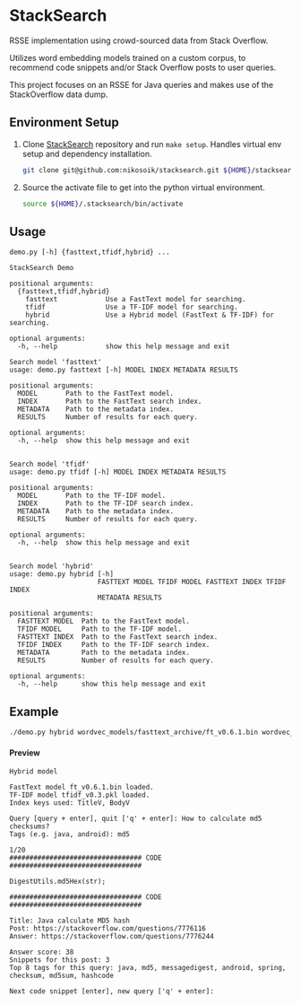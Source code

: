 # StackSearch

RSSE implementation using crowd-sourced data from Stack Overflow.  

Utilizes word embedding models trained on a custom corpus, to recommend code snippets and/or Stack Overflow posts to user queries.

This project focuses on an RSSE for Java queries and makes use of the StackOverflow data dump.

## Environment Setup

1. Clone [StackSearch](https://github.com/nikosoik/stacksearch) repository and run `make setup`. Handles virtual env setup and dependency installation.

   ```sh
   git clone git@github.com:nikosoik/stacksearch.git ${HOME}/stacksearch && cd ${HOME}/stacksearch/src && make setup
   ```

2. Source the activate file to get into the python virtual environment.

   ```sh
   source ${HOME}/.stacksearch/bin/activate
   ```

## Usage

```
demo.py [-h] {fasttext,tfidf,hybrid} ...

StackSearch Demo

positional arguments:
  {fasttext,tfidf,hybrid}
    fasttext            Use a FastText model for searching.
    tfidf               Use a TF-IDF model for searching.
    hybrid              Use a Hybrid model (FastText & TF-IDF) for searching.

optional arguments:
  -h, --help            show this help message and exit

Search model 'fasttext'
usage: demo.py fasttext [-h] MODEL INDEX METADATA RESULTS

positional arguments:
  MODEL       Path to the FastText model.
  INDEX       Path to the FastText search index.
  METADATA    Path to the metadata index.
  RESULTS     Number of results for each query.

optional arguments:
  -h, --help  show this help message and exit


Search model 'tfidf'
usage: demo.py tfidf [-h] MODEL INDEX METADATA RESULTS

positional arguments:
  MODEL       Path to the TF-IDF model.
  INDEX       Path to the TF-IDF search index.
  METADATA    Path to the metadata index.
  RESULTS     Number of results for each query.

optional arguments:
  -h, --help  show this help message and exit


Search model 'hybrid'
usage: demo.py hybrid [-h]
                      FASTTEXT MODEL TFIDF MODEL FASTTEXT INDEX TFIDF INDEX
                      METADATA RESULTS

positional arguments:
  FASTTEXT MODEL  Path to the FastText model.
  TFIDF MODEL     Path to the TF-IDF model.
  FASTTEXT INDEX  Path to the FastText search index.
  TFIDF INDEX     Path to the TF-IDF search index.
  METADATA        Path to the metadata index.
  RESULTS         Number of results for each query.

optional arguments:
  -h, --help      show this help message and exit
```

## Example

```sh
./demo.py hybrid wordvec_models/fasttext_archive/ft_v0.6.1.bin wordvec_models/tfidf_archive/tfidf_v0.3.pkl wordvec_models/index/ft_v0.6.1_post_index.pkl wordvec_models/index/tfidf_v0.3_post_index.pkl wordvec_models/index/extended_metadata.pkl 20
```

#### Preview

```
Hybrid model

FastText model ft_v0.6.1.bin loaded.
TF-IDF model tfidf_v0.3.pkl loaded.
Index keys used: TitleV, BodyV

Query [query + enter], quit ['q' + enter]: How to calculate md5 checksums?
Tags (e.g. java, android): md5

1/20
################################# CODE #################################

DigestUtils.md5Hex(str);

################################# CODE #################################

Title: Java calculate MD5 hash
Post: https://stackoverflow.com/questions/7776116
Answer: https://stackoverflow.com/questions/7776244

Answer score: 38
Snippets for this post: 3
Top 8 tags for this query: java, md5, messagedigest, android, spring, checksum, md5sum, hashcode

Next code snippet [enter], new query ['q' + enter]:
```
